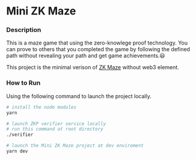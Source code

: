 # Mini ZK Maze

### Description
This is a maze game that using the zero-knowlege proof technology. You can prove to others that you completed the game by following the defined path without revealing your path and get game achievements.😃

This project is the minimal verison of [ZK Maze](https://zkmaze.zkid.xyz/) without web3 element.

### How to Run
Using the following command to launch the project locally.
```bash
# install the node modules
yarn

# launch ZKP verifier service locally
# run this command at root directory
./verifier

# launch the Mini ZK Maze project at dev enviroment
yarn dev
```